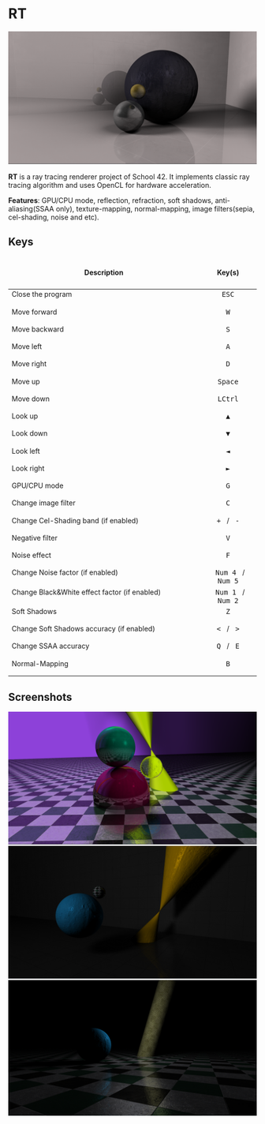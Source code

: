 # RT
![](screenshots/rt3.png)

**RT** is a ray tracing renderer project of School 42. It implements classic ray tracing algorithm and uses OpenCL for hardware acceleration.

**Features**: GPU/CPU mode, reflection, refraction, soft shadows, anti-aliasing(SSAA only), texture-mapping, normal-mapping, image filters(sepia, cel-shading, noise and etc).

## **Keys**
<table width="100%">
<thead>
<tr>
<td width="50%" height="60px" align="center" cellpadding="0">
<strong>Description</strong>
</td>
<td width="15%" align="center" cellpadding="0">
<span style="width:70px">&nbsp;</span><strong>Key(s)</strong><span style="width:50px">&nbsp;</span>
</td>
</tr>
</thead>
<tbody>
<tr>
<td valign="top" height="30px">Close the program</td>
<td valign="top" align="center"><kbd>&nbsp;ESC&nbsp;</kbd></td>
</tr>
<tr>
<td valign="top" height="30px">Move forward</td>
<td valign="top" align="center"><kbd>&nbsp;W&nbsp;</kbd></td>
</tr>
<tr>
<td valign="top" height="30px">Move backward</td>
<td valign="top" align="center"><kbd>&nbsp;S&nbsp;</kbd></td>
</tr>
<tr>
<td valign="top" height="30px">Move left</td>
<td valign="top" align="center"><kbd>&nbsp;A&nbsp;</kbd></td>
</tr>
<tr>
<td valign="top" height="30px">Move right</td>
<td valign="top" align="center"><kbd>&nbsp;D&nbsp;</kbd></td>
</tr>
<tr>
<td valign="top" height="30px">Move up</td>
<td valign="top" align="center"><kbd>&nbsp;Space&nbsp;</kbd></td>
</tr>
<tr>
<td valign="top" height="30px">Move down</td>
<td valign="top" align="center"><kbd>&nbsp;LCtrl&nbsp;</kbd></td>
</tr>
<tr>
<td valign="top" height="30px">Look up</td>
<td valign="top" align="center"><kbd>&nbsp;▲&nbsp;</kbd></td>
</tr>
<tr>
<td valign="top" height="30px">Look down</td>
<td valign="top" align="center"><kbd>&nbsp;▼&nbsp;</kbd></td>
</tr>
<tr>
<td valign="top" height="30px">Look left</td>
<td valign="top" align="center"><kbd>&nbsp;◄&nbsp;</kbd></td>
</tr>
<tr>
<td valign="top" height="30px">Look right</td>
<td valign="top" align="center"><kbd>&nbsp;►&nbsp;</kbd></td>
</tr>
<tr>
<td valign="top" height="30px">GPU/CPU mode</td>
<td valign="top" align="center"><kbd>&nbsp;G&nbsp;</kbd></td>
</tr>
<tr>
<td valign="top" height="30px">Change image filter</td>
<td valign="top" align="center"><kbd>&nbsp;C&nbsp;</kbd></td>
</tr>
<tr>
<td valign="top" height="30px">Change Cel-Shading band (if enabled)</td>
<td valign="top" align="center"><kbd>&nbsp;+&nbsp;</kbd> / <kbd>&nbsp;-&nbsp;</kbd></td>
</tr>
<tr>
<td valign="top" height="30px">Negative filter</td>
<td valign="top" align="center"><kbd>&nbsp;V&nbsp;</kbd></td>
</tr>
<tr>
<td valign="top" height="30px">Noise effect</td>
<td valign="top" align="center"><kbd>&nbsp;F&nbsp;</kbd></td>
</tr>
<tr>
<td valign="top" height="30px">Change Noise factor (if enabled)</td>
<td valign="top" align="center"><kbd>&nbsp;Num 4&nbsp;</kbd> / <kbd>&nbsp;Num 5&nbsp;</kbd></td>
</tr>
<tr>
<td valign="top" height="30px">Change Black&White effect factor (if enabled)</td>
<td valign="top" align="center"><kbd>&nbsp;Num 1&nbsp;</kbd> / <kbd>&nbsp;Num 2&nbsp;</kbd></td>
</tr>
<tr>
<td valign="top" height="30px">Soft Shadows</td>
<td valign="top" align="center"><kbd>&nbsp;Z&nbsp;</kbd></td>
</tr>
<tr>
<td valign="top" height="30px">Change Soft Shadows accuracy (if enabled)</td>
<td valign="top" align="center"><kbd>&nbsp;<&nbsp;</kbd> / <kbd>&nbsp;>&nbsp;</kbd></td>
</tr>
<tr>
<td valign="top" height="30px">Change SSAA accuracy</td>
<td valign="top" align="center"><kbd>&nbsp;Q&nbsp;</kbd> / <kbd>&nbsp;E&nbsp;</kbd></td>
</tr>
<tr>
<td valign="top" height="30px">Normal-Mapping</td>
<td valign="top" align="center"><kbd>&nbsp;B&nbsp;</kbd></td>
</tr>
</tbody>
</table>

## **Screenshots**

![](screenshots/rt1.png)
![](screenshots/rt2.png)
![](screenshots/rt.png)
